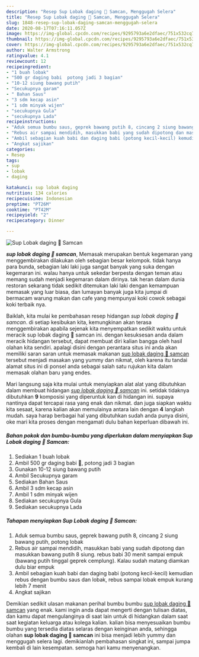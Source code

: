 ```yaml
---
description: "Resep Sup Lobak daging 🐷 Samcan, Menggugah Selera"
title: "Resep Sup Lobak daging 🐷 Samcan, Menggugah Selera"
slug: 1848-resep-sup-lobak-daging-samcan-menggugah-selera
date: 2020-08-17T07:16:11.057Z
image: https://img-global.cpcdn.com/recipes/9295793a6e2dfaec/751x532cq70/sup-lobak-daging-🐷-samcan-foto-resep-utama.jpg
thumbnail: https://img-global.cpcdn.com/recipes/9295793a6e2dfaec/751x532cq70/sup-lobak-daging-🐷-samcan-foto-resep-utama.jpg
cover: https://img-global.cpcdn.com/recipes/9295793a6e2dfaec/751x532cq70/sup-lobak-daging-🐷-samcan-foto-resep-utama.jpg
author: Walter Armstrong
ratingvalue: 4.1
reviewcount: 12
recipeingredient:
- "1 buah lobak"
- "500 gr daging babi  potong jadi 3 bagian"
- "10-12 siung bawang putih"
- "Secukupnya garam"
- " Bahan Saus"
- "3 sdm kecap asin"
- "1 sdm minyak wijen"
- "secukupnya Gula"
- "secukupnya Lada"
recipeinstructions:
- "Aduk semua bumbu saus, geprek bawang putih 8, cincang 2 siung bawang putih, potong lobak"
- "Rebus air sampai mendidih, masukkan babi yang sudah dipotong dan masukkan bawang putih 8 siung. rebus babi 30 menit sampai empuk (bawang putih tinggal geprek cemplung). Kalau sudah matang diamkan dulu biar empuk"
- "Ambil sebagian kuah babi dan daging babi (potong kecil-kecil) kemudian rebus dengan bumbu saus dan lobak, rebus sampai lobak empuk kurang lebih 7 menit"
- "Angkat sajikan"
categories:
- Resep
tags:
- sup
- lobak
- daging

katakunci: sup lobak daging 
nutrition: 134 calories
recipecuisine: Indonesian
preptime: "PT26M"
cooktime: "PT42M"
recipeyield: "2"
recipecategory: Dinner

---
```



![Sup Lobak daging 🐷 Samcan](https://img-global.cpcdn.com/recipes/9295793a6e2dfaec/751x532cq70/sup-lobak-daging-🐷-samcan-foto-resep-utama.jpg)

<b><i>sup lobak daging 🐷 samcan</i></b>, Memasak merupakan bentuk kegemaran yang menggembirakan dilakukan oleh sebagian besar kelompok. tidak hanya para bunda, sebagian laki laki juga sangat banyak yang suka dengan kegemaran ini. walau hanya untuk sekedar berpesta dengan teman atau memang sudah menjadi kegemaran dalam dirinya. tak heran dalam dunia restoran sekarang tidak sedikit ditemukan laki laki dengan kemampuan memasak yang luar biasa, dan lumayan banyak juga kita jumpai di bermacam warung makan dan cafe yang mempunyai koki cowok sebagai koki terbaik nya.

Baiklah, kita mulai ke pembahasan resep hidangan <i>sup lobak daging 🐷 samcan</i>. di setiap kesibukan kita, kemungkinan akan terasa menggembirakan apabila sejenak kita menyempatkan sedikit waktu untuk meracik sup lobak daging 🐷 samcan ini. dengan kesuksesan anda dalam meracik hidangan tersebut, dapat membuat diri kalian bangga oleh hasil olahan kita sendiri. apalagi disini dengan perantara situs ini anda akan memiliki saran saran untuk memasak makanan <u>sup lobak daging 🐷 samcan</u> tersebut menjadi masakan yang yummy dan nikmat, oleh karena itu tandai alamat situs ini di ponsel anda sebagai salah satu rujukan kita dalam memasak olahan baru yang endes.




Mari langsung saja kita mulai untuk menyiapkan alat alat yang dibutuhkan dalam membuat hidangan <u><i>sup lobak daging 🐷 samcan</i></u> ini. setidak tidaknya dibutuhkan <b>9</b> komposisi yang diperuntuk kan di hidangan ini. supaya nantinya dapat tercapai rasa yang enak dan nikmat. dan juga siapkan waktu kita sesaat, karena kalian akan memulainya antara lain dengan <b>4</b> langkah mudah. saya harap berbagai hal yang dibutuhkan sudah anda punya disini, oke mari kita proses dengan mengamati dulu bahan keperluan dibawah ini.

<!--inarticleads1-->

##### Bahan pokok dan bumbu-bumbu yang diperlukan dalam menyiapkan Sup Lobak daging 🐷 Samcan:

1. Sediakan 1 buah lobak
1. Ambil 500 gr daging babi 🐷, potong jadi 3 bagian
1. Gunakan 10-12 siung bawang putih
1. Ambil Secukupnya garam
1. Sediakan  Bahan Saus
1. Ambil 3 sdm kecap asin
1. Ambil 1 sdm minyak wijen
1. Sediakan secukupnya Gula
1. Sediakan secukupnya Lada




<!--inarticleads2-->

##### Tahapan menyiapkan Sup Lobak daging 🐷 Samcan:

1. Aduk semua bumbu saus, geprek bawang putih 8, cincang 2 siung bawang putih, potong lobak
1. Rebus air sampai mendidih, masukkan babi yang sudah dipotong dan masukkan bawang putih 8 siung. rebus babi 30 menit sampai empuk (bawang putih tinggal geprek cemplung). Kalau sudah matang diamkan dulu biar empuk
1. Ambil sebagian kuah babi dan daging babi (potong kecil-kecil) kemudian rebus dengan bumbu saus dan lobak, rebus sampai lobak empuk kurang lebih 7 menit
1. Angkat sajikan




Demikian sedikit ulasan makanan perihal bumbu bumbu <u>sup lobak daging 🐷 samcan</u> yang enak. kami ingin anda dapat mengerti dengan tulisan diatas, dan kamu dapat mengulanginya di saat lain untuk di hidangkan dalam saat saat kegiatan keluarga atau kolega kalian. kalian bisa menyesuaikan bumbu bumbu yang tersedia diatas selaras dengan keinginan anda, sehingga olahan <b>sup lobak daging 🐷 samcan</b> ini bisa menjadi lebih yummy dan menggugah selera lagi. demikianlah pembahasan singkat ini, sampai jumpa kembali di lain kesempatan. semoga hari kamu menyenangkan.
